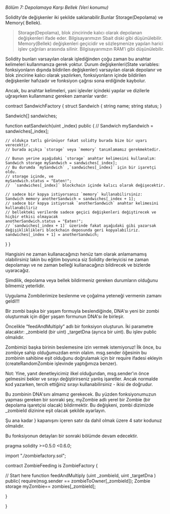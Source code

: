 _Bölüm 7: Depolamaya Karşı Bellek (Veri konumu)_

Solidity’de değişkenler iki şekilde saklanabilir.Bunlar Storage(Depolama) ve Memory( Bellek).
>Storage(Depolama), blok zincirinde kalıcı olarak depolanan değişkenleri ifade eder. Bilgisayarımızın Sbait diski gibi düşünülebilir.
>Memory(Bellek) değişkenleri geçicidir ve sözleşmenize yapılan harici işlev çağrıları arasında silinir. Bilgisayarımızın RAM’i gibi düşünülebilir.

Solidity bunları varsayılan olarak işlediğinden çoğu zaman bu anahtar kelimeleri kullanmanıza gerek yoktur. 
Durum değişkenleri(State variables: fonksiyonların dışında bildirilen değişkenler) varsayılan olarak depolanır ve blok zincirine kalıcı olarak yazılırken, fonksiyonların içinde bildirilen değişkenler hafızadır ve fonksiyon çağrısı sona erdiğinde kaybolur.

Ancak, bu anahtar kelimeleri, yani işlevler içindeki yapılar ve dizilerle uğraşırken kullanmanız gereken zamanlar vardır:

contract SandwichFactory {
  struct Sandwich {
    string name;
    string status;
  }

  Sandwich[] sandwiches;

  function eatSandwich(uint _index) public {
    // Sandwich mySandwich = sandwiches[_index];

    // oldukça tatlı görünüyor fakat solidty burada bize bir uyarı verecektir.
    // burada açıkça `storage` veya `memory` tanımlamamız gerekmektedir.

    // Bunun yerine aşağıdaki `storage` anahtar kelimesini kullanalım:
    Sandwich storage mySandwich = sandwiches[_index];
    // Bu durumda `mySandwich` ,`sandwiches[_index]` için bir işaretçi oldu.
    // storage içinde, ve
    mySandwich.status = "Eaten!";
    //  `sandwiches[_index]` blockchain içinde kalıcı olarak değişecektir.

    // sadece bir kopya istiyorsanız `memory` kullanabilirsiniz:
    Sandwich memory anotherSandwich = sandwiches[_index + 1];
    // sadece bir kopya istiyorsak `anotherSandwich` anahtar kelimesini kullanabiliriz 
    // bellekteki verilerde sadece geçici değişkenleri değiştirecek ve hiçbir etkisi olmayacak
    anotherSandwich.status = "Eaten!"; 
    // `sandwiches[_index + 1]` üzerinde fakat aşağıdaki gibi yazarsak değişikliklikleri blockchain deposunda geri kopyalabiliriz.
    sandwiches[_index + 1] = anotherSandwich;
 
  }
}

Hangisini ne zaman kullanacağınızı henüz tam olarak anlamamamış olabilirsiniz lakin  bu eğitim boyunca siz Solidity derleyicisi ne zaman depolamayı ve ne zaman belleği kullanacağınzı bildirecek ve bizlerde uyaracağız.

Şimdilik, depolama veya bellek bildirmeniz gereken durumların olduğunu bilmemiz yeterlidir.

Uygulama
Zombilerimize beslenme ve çoğalma yeteneği vermenin zamanı geldi!!!

Bir zombi başka bir yaşam formuyla beslendiğinde, DNA'sı yeni bir zombi oluşturmak için diğer yaşam formunun DNA'sı ile birleşir.

Öncelikle “feedAndMultiply” adlı bir fonksiyon oluşturun. 
İki parametre alacaktır: 
_zombieId (bir uint) 
_targetDna (ayrıca bir uint). Bu işlev public olmalıdır.

Zombimizi başka birinin beslemesine izin vermek istemiyoruz! İlk önce, bu zombiye sahip olduğumuzdan emin olalım. msg.sender öğesinin bu zombinin sahibine eşit olduğunu doğrulamak için bir require ifadesi ekleyin (createRandomZombie işlevinde yaptığımıza benzer).

Not: Yine, yanıt denetleyicimiz ilkel olduğundan, msg.sender'ın önce gelmesini bekler ve sırayı değiştirirseniz yanlış işaretler. Ancak normalde kod yazarken, tercih ettiğiniz sırayı kullanabilirsiniz - ikisi de doğrudur.

Bu zombinin DNA'sını almamız gerekecek. Bu yüzden fonksiyonumuzun yapması gereken bir sonraki şey, myZombie adlı yerel bir Zombie (bir depolama işaretçisi olacak) bildirmektir. Bu değişkeni, zombi dizimizde _zombieId dizinine eşit olacak şekilde ayarlayın.

Şu ana kadar } kapanışını içeren satır da dahil olmak üzere 4 satır kodunuz olmalıdır.

Bu fonksiyonun  detayları bir sonraki bölümde devam edecektir.


pragma solidity >=0.5.0 <0.6.0;

import "./zombiefactory.sol";

contract ZombieFeeding is ZombieFactory {

  // Start here
  function feedAndMultiply (uint _zombieId, uint _targetDna ) public{
       require(msg.sender == zombieToOwner[_zombieId]);
       Zombie storage myZombie== zombies[_zombieId];
        
  }

}

